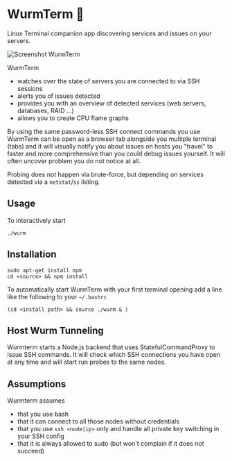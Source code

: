# WurmTerm 🐛

Linux Terminal companion app discovering services and issues on your servers.

![Screenshot WurmTerm](https://user-images.githubusercontent.com/3315368/118046621-dde32e00-b379-11eb-8400-7942eb401e86.png)

WurmTerm
- watches over the state of servers you are connected to via SSH sessions
- alerts you of issues detected
- provides you with an overview of detected services (web servers, databases, RAID ...)
- allows you to create CPU flame graphs

By using the same password-less SSH connect commands you use WurmTerm can be open
as a browser tab alongside you multiple terminal (tabs) and it will visually notify 
you about issues on hosts you "travel" to faster and more comprehensive than you
could debug issues yourself. It will often uncover problem you do not notice at all.

Probing does not happen via brute-force, but depending on services detected via
a `netstat`/`ss` listing.

## Usage

To interactively start

    ./wurm

## Installation

    sudo apt-get install npm
    cd <source> && npm install
    
To automatically start WurmTerm with your first terminal opening add a line
like the following to your `~/.bashrc`

    (cd <install path> && source ./wurm & )


## Host Wurm Tunneling

Wurmterm starts a Node.js backend that uses StatefulCommandProxy to issue
SSH commands. It will check which SSH connections you have open at any time 
and will start run probes to the same nodes. 

## Assumptions

Wurmterm assumes 

- that you use bash
- that it can connect to all those nodes without credentials
- that you use `ssh <node|ip>` only and handle all private key switching in your SSH config
- that it is always allowed to sudo (but won't complain if it does not succeed)


